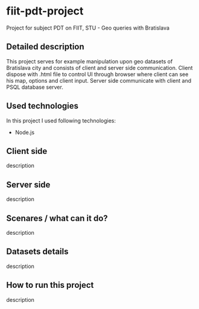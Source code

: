 # fiit-pdt-project
Project for subject PDT on FIIT, STU - Geo queries with Bratislava

## Detailed description

This project serves for example manipulation upon geo datasets of Bratislava city and consists of client and server side communication. Client dispose with .html file to control UI through browser where client can see his map, options and client input. Server side communicate with client and PSQL database server.

## Used technologies

In this project I used following technologies:
* Node.js


## Client side

description

## Server side

description

## Scenares / what can it do?

description

## Datasets details

description

## How to run this project

description




